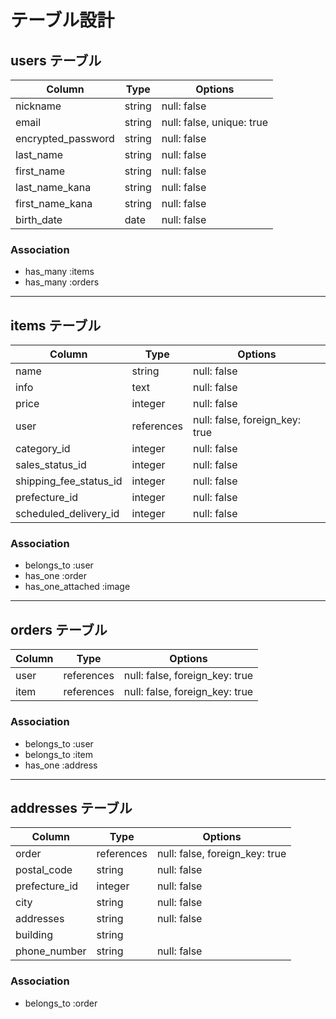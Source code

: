 # テーブル設計

## users テーブル

| Column             | Type   | Options                         |
|--------------------|--------|----------------------------------|
| nickname           | string | null: false                     |
| email              | string | null: false, unique: true       |
| encrypted_password | string | null: false                     |
| last_name          | string | null: false                     |
| first_name         | string | null: false                     |
| last_name_kana     | string | null: false                     |
| first_name_kana    | string | null: false                     |
| birth_date         | date   | null: false                     |

### Association
- has_many :items
- has_many :orders

---

## items テーブル

| Column                 | Type       | Options                         |
|------------------------|------------|----------------------------------|
| name                   | string     | null: false                     |
| info                   | text       | null: false                     |
| price                  | integer    | null: false                     |
| user                   | references | null: false, foreign_key: true  |
| category_id            | integer    | null: false                     |
| sales_status_id        | integer    | null: false                     |
| shipping_fee_status_id | integer    | null: false                     |
| prefecture_id          | integer    | null: false                     |
| scheduled_delivery_id  | integer    | null: false                     |

### Association
- belongs_to :user
- has_one :order
- has_one_attached :image

---

## orders テーブル

| Column   | Type       | Options                         |
|----------|------------|----------------------------------|
| user     | references | null: false, foreign_key: true  |
| item     | references | null: false, foreign_key: true  |

### Association
- belongs_to :user
- belongs_to :item
- has_one :address

---

## addresses テーブル

| Column        | Type       | Options                         |
|---------------|------------|----------------------------------|
| order         | references | null: false, foreign_key: true  |
| postal_code   | string     | null: false                     |
| prefecture_id | integer    | null: false                     |
| city          | string     | null: false                     |
| addresses     | string     | null: false                     |
| building      | string     |                                 |
| phone_number  | string     | null: false                     |

### Association
- belongs_to :order
